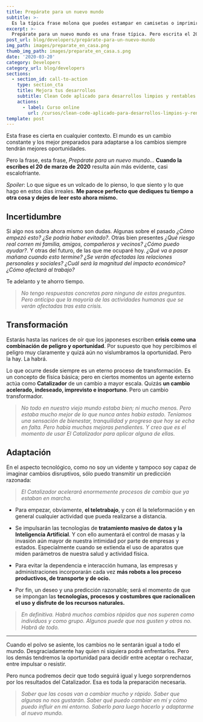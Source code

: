 ```yaml
---
title: Prepárate para un nuevo mundo
subtitle: >-
  Es la típica frase molona que puedes estampar en camisetas o imprimir en una taza de café
excerpt: >-
  Prepárate para un nuevo mundo es una frase típica. Pero escrita el 20 de marzo 2020 es de una evidencia escalofriante.
post_url: blog/developers/prepárate-para-un-nuevo-mundo
img_path: images/preparate_en_casa.png
thumb_img_path: images/preparate_en_casa.s.png
date: '2020-03-20'
category: Developers
category_url: blog/developers
sections:
  - section_id: call-to-action
    type: section_cta
    title: Mejora tus desarrollos
    subtitle: Clean Code aplicado para desarrollos limpios y rentables.
    actions:
      - label: Curso online
        url: /cursos/clean-code-aplicado-para-desarrollos-limpios-y-rentables/
template: post
---
```


Esta frase es cierta en cualquier contexto. El mundo es un cambio constante y los mejor preparados para adaptarse a los cambios siempre tendrán mejores oportunidades.

Pero la frase, esta frase, _Prepárate para un nuevo mundo…_ **Cuando la escribes el 20 de marzo de 2020** resulta aún más evidente, casi escalofriante.

_Spoiler_: Lo que sigue es un volcado de lo pienso, lo que siento y lo que hago en estos días irreales. **Me parece perfecto que dediques tu tiempo a otra cosa y dejes de leer esto ahora mismo.**

## Incertidumbre

Si algo nos sobra ahora mismo son dudas. Algunas sobre el pasado _¿Cómo empezó esto? ¿Se podría haber evitado?_. Otras bien presentes _¿Qué riesgo real corren mi familia, amigos, compañeros y vecinos? ¿Cómo puedo ayudar?_. Y otras del futuro, de las que me ocuparé hoy. _¿Qué va a pasar mañana cuando esto termine? ¿Se verán afectadas las relaciones personales y sociales? ¿Cuál será la magnitud del impacto económico? ¿Cómo afectará al trabajo?_

Te adelanto y te ahorro tiempo.

> _No tengo respuestas concretas para ninguna de estas preguntas. Pero anticipo que la mayoría de las actividades humanas que se verán afectadas tras esta crisis._

## Transformación

Estarás hasta las narices de oír que los japoneses escriben **crisis como una combinación de peligro y oportunidad**. Por supuesto que hoy percibimos el peligro muy claramente y quizá aún no vislumbramos la oportunidad. Pero la hay. La habrá.

Lo que ocurre desde siempre es un eterno proceso de transformación. Es un concepto de física básica; pero en ciertos momentos un agente externo actúa como **Catalizador** de un cambio a mayor escala. Quizás **un cambio acelerado, indeseado, imprevisto e inoportuno**. Pero un cambio transformador.

> _No todo en nuestro viejo mundo estaba bien; ni mucho menos. Pero estaba mucho mejor de lo que nunca antes había estado. Teníamos una sensación de bienestar, tranquilidad y progreso que hoy se echa en falta. Pero había muchas mejoras pendientes. Y creo que es el momento de usar El Catalizador para aplicar alguna de ellas._

## Adaptación

En el aspecto tecnológico, como no soy un vidente y tampoco soy capaz de imaginar cambios disruptivos, sólo puedo transmitir un predicción razonada:

> _El Catalizador acelerará enormemente procesos de cambio que ya estaban en marcha._

- Para empezar, obviamente, **el teletrabajo**, y con él la teleformación y en general cualquier actividad que pueda realizarse a distancia.

- Se impulsarán las tecnologías de **tratamiento masivo de datos y la Inteligencia Artificial**. Y con ello aumentará el control de masas y la invasión aún mayor de nuestra intimidad por parte de empresas y estados. Especialmente cuando se extienda el uso de aparatos que miden parámetros de nuestra salud y actividad física.

- Para evitar la dependencia e interacción humana, las empresas y administraciones incorporarán cada vez **más robots a los proceso productivos, de transporte y de ocio.**

- Por fin, un deseo y una predicción razonable; será el momento de que se impongan las **tecnologías, procesos y costumbres que racionalicen el uso y disfrute de los recursos naturales.**

> _En definitiva. Habrá muchos cambios rápidos que nos superen como individuos y como grupo. Algunos puede que nos gusten y otros no. Habrá de todo._

---

Cuando el polvo se asiente, los cambios no le sentarán igual a todo el mundo. Desgraciadamente hay quien ni siquiera podrá enfrentarlos. Pero los demás tendremos la oportunidad para decidir entre aceptar o rechazar, entre impulsar o resistir.

Pero nunca podremos decir que todo seguirá igual y luego sorprendernos por los resultados del Catalizador. Esa es toda la preparación necesaria.

> _Saber que las cosas van a cambiar mucho y rápido. Saber que algunas no nos gustarán. Saber qué puedo cambiar en mí y cómo puedo influir en mi entorno. Saberlo para luego hacerlo y adaptarme al nuevo mundo._
